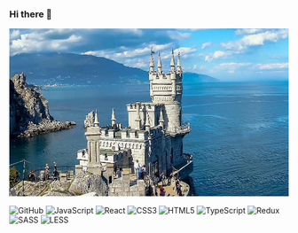 ### Hi there 👋

<!--
**AntonioMikhailov/AntonioMikhailov** is a ✨ _special_ ✨ repository because its `README.md` (this file) appears on your GitHub profile.

Here are some ideas to get you started:

- 🔭 I’m currently working on ...
- 🌱 I’m currently learning ...
- 👯 I’m looking to collaborate on ...
- 🤔 I’m looking for help with ...
- 💬 Ask me about ...
- 📫 How to reach me: ...
- 😄 Pronouns: ...
- ⚡ Fun fact: ...
-->
![Header](https://github.com/AntonioMikhailov/AntonioMikhailov/blob/main/assets/image.jpg)

<!-- Бейджи создаем с https://img.shields.io/badge/<LABEL>-<MESSAGE>-<COLOR> -->
<!-- flutter  - это название типа бейджа -->
<!-- Цвет вместо <COLOR> пишем или код или текстом -->
<!-- Стиль добавили ?style=plastic&logo=appveyor -->
![GitHub](https://img.shields.io/badge/-GitHub-red??style=plastic&logo=GitHub&logoColor=green)
![JavaScript](https://img.shields.io/badge/-JavaScript-yellow??style=plastic&logo=JavaScript&logoColor=white)
![React](https://img.shields.io/badge/-React-red??style=plastic&logo=React&logoColor=white)
![CSS3](https://img.shields.io/badge/-CSS-red??style=plastic&logo=CSS3&logoColor=white)
![HTML5](https://img.shields.io/badge/-HTML5-red??style=plastic&logo=HtmL5&logoColor=white)
![TypeScript](https://img.shields.io/badge/-TypeScript-blue??style=plastic&logo=TypeScript&logoColor=white)
![Redux](https://img.shields.io/badge/-Redux-blue??style=plastic&logo=Redux&logoColor=white)
![SASS](https://img.shields.io/badge/-SASS-blue??style=plastic&logo=SASS&logoColor=white)
![LESS](https://img.shields.io/badge/-LESS-blue??style=plastic&logo=LESS&logoColor=white)
<!--  если надо написать С++ то вместо + пишем C%2b&2b -->